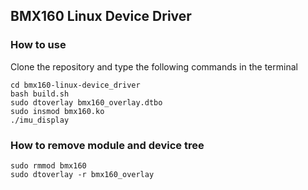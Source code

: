 ## BMX160 Linux Device Driver

### How to use
Clone the repository and type the following commands in the terminal
```
cd bmx160-linux-device_driver
bash build.sh
sudo dtoverlay bmx160_overlay.dtbo
sudo insmod bmx160.ko
./imu_display
```

 ### How to remove module and device tree
 ```
sudo rmmod bmx160
sudo dtoverlay -r bmx160_overlay
 ```
